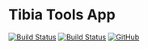 # Tibia Tools App 
[![Build Status](https://travis-ci.org/MiCLeal/tibia-gameplay-tools-app.svg?branch=master)](https://travis-ci.org/MiCLeal/tibia-gameplay-tools-app) [![Build Status](https://ci.appveyor.com/api/projects/status/github/MiCLeal/tibia-gameplay-tools-app?branch=master&svg=true)](https://ci.appveyor.com/project/MiCLeal/tibia-gameplay-tools-app) 
[![GitHub](https://img.shields.io/github/license/mashape/apistatus.svg)](https://opensource.org/licenses/MIT)

